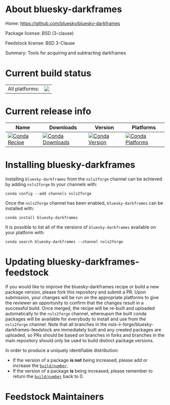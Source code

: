 About bluesky-darkframes
========================

Home: https://github.com/bluesky/bluesky-darkframes

Package license: BSD (3-clause)

Feedstock license: BSD 3-Clause

Summary: Tools for acquiring and subtracting darkframes



Current build status
====================


<table><tr><td>All platforms:</td>
    <td>
      <a href="https://dev.azure.com/nsls2forge/nsls2forge/_build/latest?definitionId=158&branchName=master">
        <img src="https://dev.azure.com/nsls2forge/nsls2forge/_apis/build/status/bluesky-darkframes-feedstock?branchName=master">
      </a>
    </td>
  </tr>
</table>

Current release info
====================

| Name | Downloads | Version | Platforms |
| --- | --- | --- | --- |
| [![Conda Recipe](https://img.shields.io/badge/recipe-bluesky--darkframes-green.svg)](https://anaconda.org/nsls2forge/bluesky-darkframes) | [![Conda Downloads](https://img.shields.io/conda/dn/nsls2forge/bluesky-darkframes.svg)](https://anaconda.org/nsls2forge/bluesky-darkframes) | [![Conda Version](https://img.shields.io/conda/vn/nsls2forge/bluesky-darkframes.svg)](https://anaconda.org/nsls2forge/bluesky-darkframes) | [![Conda Platforms](https://img.shields.io/conda/pn/nsls2forge/bluesky-darkframes.svg)](https://anaconda.org/nsls2forge/bluesky-darkframes) |

Installing bluesky-darkframes
=============================

Installing `bluesky-darkframes` from the `nsls2forge` channel can be achieved by adding `nsls2forge` to your channels with:

```
conda config --add channels nsls2forge
```

Once the `nsls2forge` channel has been enabled, `bluesky-darkframes` can be installed with:

```
conda install bluesky-darkframes
```

It is possible to list all of the versions of `bluesky-darkframes` available on your platform with:

```
conda search bluesky-darkframes --channel nsls2forge
```




Updating bluesky-darkframes-feedstock
=====================================

If you would like to improve the bluesky-darkframes recipe or build a new
package version, please fork this repository and submit a PR. Upon submission,
your changes will be run on the appropriate platforms to give the reviewer an
opportunity to confirm that the changes result in a successful build. Once
merged, the recipe will be re-built and uploaded automatically to the
`nsls2forge` channel, whereupon the built conda packages will be available for
everybody to install and use from the `nsls2forge` channel.
Note that all branches in the nsls-ii-forge/bluesky-darkframes-feedstock are
immediately built and any created packages are uploaded, so PRs should be based
on branches in forks and branches in the main repository should only be used to
build distinct package versions.

In order to produce a uniquely identifiable distribution:
 * If the version of a package **is not** being increased, please add or increase
   the [``build/number``](https://conda.io/docs/user-guide/tasks/build-packages/define-metadata.html#build-number-and-string).
 * If the version of a package **is** being increased, please remember to return
   the [``build/number``](https://conda.io/docs/user-guide/tasks/build-packages/define-metadata.html#build-number-and-string)
   back to 0.

Feedstock Maintainers
=====================


